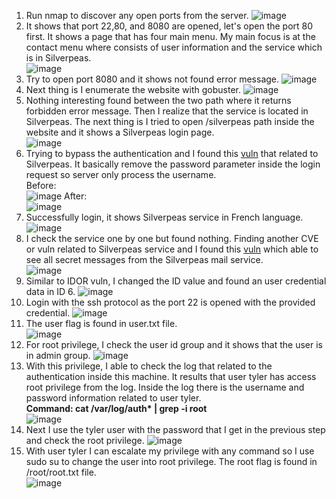 1. Run nmap to discover any open ports from the server.
![image](https://github.com/user-attachments/assets/5527e1b1-c834-43a7-9f09-2fd18442ed0f)
2. It shows that port 22,80, and 8080 are opened, let's open the port 80 first. It shows a page that has four main menu. My main focus is at the contact menu where consists of user information and the service which is in Silverpeas. <br>
![image](https://github.com/user-attachments/assets/12d405b0-e363-420b-bf2b-f7f2567d3620)
3. Try to open port 8080 and it shows not found error message. 
![image](https://github.com/user-attachments/assets/4b8de31e-4b09-4a79-a99e-b69bb236dd09)
4. Next thing is I enumerate the website with gobuster.
![image](https://github.com/user-attachments/assets/7f94dd5d-85f8-4688-b0e1-7d2c13f9027d)
5. Nothing interesting found between the two path where it returns forbidden error message. Then I realize that the service is located in Silverpeas. The next thing is I tried to open /silverpeas path inside the website and it shows a Silverpeas login page. <br>
![image](https://github.com/user-attachments/assets/2fc6fb84-e6fd-4540-a525-e86f631bf976)
6. Trying to bypass the authentication and I found this [vuln](https://github.com/advisories/GHSA-4w54-wwc9-x62c) that related to Silverpeas. It basically remove the password parameter inside the login request so server only process the username. <br>
Before: <br>
![image](https://github.com/user-attachments/assets/cb33ec22-8a4a-47b4-9c23-8f3a4ff12b8d)
After: <br>
![image](https://github.com/user-attachments/assets/3aea1478-0a6d-4b28-938d-e1fe0755204a)
7. Successfully login, it shows Silverpeas service in French language.
![image](https://github.com/user-attachments/assets/6e281035-1d03-4d9f-829e-7eba5d959faa)
8. I check the service one by one but found nothing. Finding another CVE or vuln related to Silverpeas service and I found this [vuln](https://github.com/RhinoSecurityLabs/CVEs/tree/master/CVE-2023-47323?source=post_page-----71008786f53e---------------------------------------) which able to see all secret messages from the Silverpeas mail service. <br>
![image](https://github.com/user-attachments/assets/d21eefff-9243-44f8-9fd4-ec15d5fe0464)
9. Similar to IDOR vuln, I changed the ID value and found an user credential data in ID 6.
![image](https://github.com/user-attachments/assets/50cac439-06f0-4a26-8af9-348ca01dadb9)
10. Login with the ssh protocol as the port 22 is opened with the provided credential.
![image](https://github.com/user-attachments/assets/d5ee951a-76dc-498b-b055-126117917a71)
11. The user flag is found in user.txt file. <br>
![image](https://github.com/user-attachments/assets/191cfd2a-6169-4384-8927-b78d4dfbbd67)
12. For root privilege, I check the user id group and it shows that the user is in admin group.
![image](https://github.com/user-attachments/assets/d8fc9fd8-352d-4b7b-9f4f-3d8991eacd4c)
13. With this privilege, I able to check the log that related to the authentication inside this machine. It results that user tyler has access root privilege from the log. Inside the log there is the username and password information related to user tyler. <br>
<b> Command: cat /var/log/auth* | grep -i root <br> </b>
![image](https://github.com/user-attachments/assets/aa36b753-75c3-4114-979e-d16c5b944c99)
14. Next I use the tyler user with the password that I get in the previous step and check the root privilege.
![image](https://github.com/user-attachments/assets/53d78a61-16df-4d35-b639-de426ed8ca29)
15. With user tyler I can escalate my privilege with any command so I use sudo su to change the user into root privilege. The root flag is found in /root/root.txt file. <br>
![image](https://github.com/user-attachments/assets/b69a1028-1407-4b9d-99c6-96ef8748a048)















